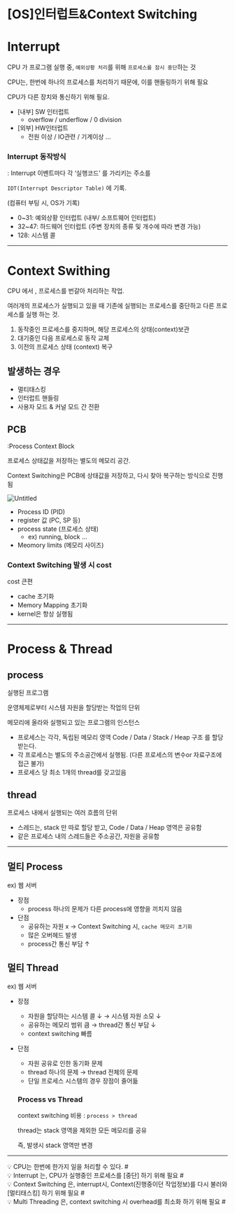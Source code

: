 # [OS]인터럽트&Context Switching

# Interrupt

CPU 가 프로그램 실행 중, `예외상황 처리`를 위해  `프로세스를 잠시 중단`하는 것 

CPU는, 한번에 하나의 프로세스를 처리하기 때문에, 이를 핸들링하기 위해 필요 

CPU가 다른 장치와 통신하기 위해 필요. 

- [내부] SW 인터럽트
    - overflow / underflow / 0 division
- [외부] HW인터럽트
    - 전원 이상 / IO관련 / 기계이상 ...

### Interrupt 동작방식

: Interrupt 이벤트마다 각 ‘실행코드’ 를 가리키는 주소를 

  `IDT(Interrupt Descriptor Table)` 에 기록.

  (컴퓨터 부팅 시, OS가 기록)

- 0~31: 예외상황 인터럽트 (내부/ 소프트웨어 인터럽트)
- 32~47: 하드웨어 인터럽트 (주변 장치의 종류 및 개수에 따라 변경 가능)
- 128: 시스템 콜

---

# Context Swithing

CPU 에서 , 프로세스를 번갈아 처리하는 작업.

여러개의 프로세스가 실행되고 있을 때 기존에 실행되는 프로세스를 중단하고 다른 프로세스를 실행 하는 것.

1. 동작중인 프로세스를 중지하며, 해당 프로세스의 상태(context)보관
2. 대기중인 다음 프로세스로 동작 교체 
3. 이전의 프로세스 상태 (context) 복구

## 발생하는 경우

- 멀티태스킹
- 인터럽트 핸들링
- 사용자 모드 & 커널 모드 간 전환

## PCB

 :Process Context Block 

 프로세스 상태값을 저장하는 별도의 메모리 공간. 

 Context Switching은 PCB에 상태값을 저장하고, 다시 찾아 복구하는 방식으로 진행됨

![Untitled](https://user-images.githubusercontent.com/67628725/164216525-d492ae77-f3dd-48d4-899f-98e3fc4a9553.png)

- Process ID (PID)
- register 값 (PC, SP 등)
- process state (프로세스 상태)
    - ex) running, block ...
- Meomory limits (메모리 사이즈)

### Context Switching 발생 시 cost

cost 큰편 

- cache 초기화
- Memory Mapping 초기화
- kernel은 항상 실행됨

---

# Process & Thread

## process

실행된 프로그램

 운영체제로부터 시스템 자원을 할당받는 작업의 단위 

 메모리에 올라와 실행되고 있는 프로그램의 인스턴스 

- 프로세스는 각각, 독립된 메모리 영역 Code / Data / Stack / Heap 구조 를 할당받는다.
- 각 프로세스는 별도의 주소공간에서 실행됨. (다른 프로세스의 변수or 자료구조에 접근 불가)
- 프로세스 당 최소 1개의 thread를 갖고있음

## thread

프로세스 내에서 실행되는 여러 흐름의 단위 

- 스레드는, stack 만 따로 할당 받고, Code / Data / Heap 영역은 공유함
- 같은 프로세스 내의 스레드들은 주소공간, 자원을 공유함

---

## 멀티 Process

ex) 웹 서버

- 장점
    - process 하나의 문제가 다른 process에 영향을 끼치지 않음
- 단점
    - 공유하는 자원 x  → Context Switching 시,  `cache 메모리 초기화`
    - 많은 오버헤드 발생
    - process간 통신 부담 ↑

## 멀티 Thread

 ex) 웹 서버

- 장점
    - 자원을 할당하는 시스템 콜 ↓   → 시스템 자원 소모  ↓
    - 공유하는 메모리 범위 큼 →  thread간 통신 부담 ↓
    - context switching 빠름
- 단점
    - 자원 공유로 인한 동기화 문제
    - thread 하나의 문제 → thread 전체의 문제
    - 단일 프로세스 시스템의 경우 장점이 줄어듦
    
    ### Process vs Thread
    
    context switching 비용 : `process > thread`
    
     thread는 stack 영역을 제외한 모든 메모리를 공유 
    
     즉, 발생시 stack 영역만 변경 
    

---

<aside>
💡 CPU는 한번에 한가지 일을 처리할 수 있다.  
    #
    

</aside>  


<aside>
💡 Interrupt 는, CPU가 실행중인 프로세스를 [중단] 하기 위해 필요  
    #
    

</aside>  


<aside>
💡 Context Switching 은, interrupt시, Context(진행중이던 작업정보)를 다시 불러와 [멀티태스킹] 하기 위해 필요  
    #

</aside>  


<aside>
💡 Multi Threading 은, context switching 시 overhead를 최소화 하기 위해 필요  
    #

</aside>  


